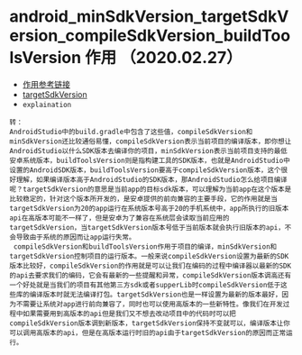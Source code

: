 # android_minSdkVersion_targetSdkVersion_compileSdkVersion_buildToolsVersion 作用 （2020.02.27）

* [作用参考链接](https://cloud.tencent.com/developer/article/1338229)
* [targetSdkVersion](https://blog.csdn.net/qq_23062979/article/details/81294550)
* `explaination`
```
转：
AndroidStudio中的build.gradle中包含了这些值，compileSdkVersion和minSdkVersion还比较通俗易懂，compileSdkVersion表示当前项目的编译版本，即你想让AndroidStudio以什么SDK版本去编译你的项目，minSdkVersion表示当前项目支持的最低安卓系统版本，buildToolsVersion则是指构建工具的SDK版本，也就是AndroidStudio中设置的AndroidSDK版本，buildToolsVersion要高于compileSdkVersion版本，这个很好理解，如果编译版本高于AndroidStudio的SDK版本，那AndroidStudio怎么给项目编译呢？targetSdkVersion的意思是当前app的目标sdk版本，可以理解为当前app在这个版本是比较稳定的，针对这个版本所开发的，是安卓提供的前向兼容的主要手段，它的作用就是当targetSdkVersion为20的app运行在系统版本号高于20的手机系统中，app所执行的旧版本api在高版本可能不一样了，但是安卓为了兼容在系统层会读取当前应用的targetSdkVersion，当targetSdkVersion版本号低于当前版本就会执行旧版本的api，不会导致由于系统的原因而让app运行失常。
 compileSdkVersion和buildToolsVersion作用于项目的编译，minSdkVersion和targetSdkVersion控制项目的运行版本。一般来说compileSdkVersion设置为最新的SDK版本比较好，compileSdkVersion的作用就是可以让我们在编码的过程中编译器以最新的SDK的api去要求我们的编码，它会有最新的一些提醒和异常，compileSdkVersion版本调高还有一个好处就是当我们的项目有其他第三方sdk或者supperLib时compileSdkVersion低于这些库的编译版本时就无法编译打包。targetSdkVersion也是一样设置为最新的版本最好，因为不需要让系统对app进行前向兼容了，同时也可以使用高版本的一些新特性。像我们在开发过程中如果需要用到高版本的api但是我们又不想去改动项目中的代码时可以把compileSdkVersion版本调到新版本，targetSdkVersion保持不变就可以，编译版本让你可以调用高版本的api，但是在高版本运行时旧的api由于targetSdkVersion的原因而正常运行。
```